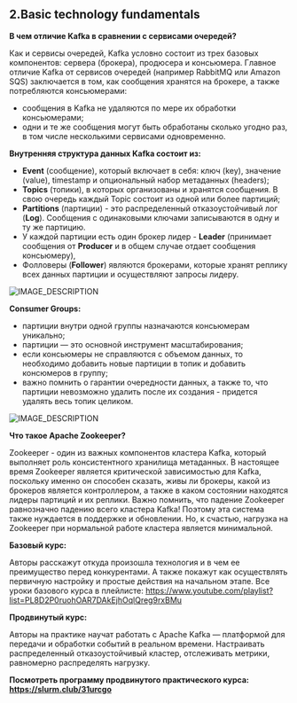 ## 2.Basic technology fundamentals
**В чем отличие Kafka в сравнении с сервисами очередей?**

Как и сервисы очередей, Kafka условно состоит из трех базовых компонентов: сервера (брокера), продюсера и консьюмера. Главное отличие Kafka от сервисов очередей (например RabbitMQ или Amazon SQS) заключается в том, как сообщения хранятся на брокере, а также потребляются консьюмерами:

* сообщения в Kafka не удаляются по мере их обработки консьюмерами;
* одни и те же сообщения могут быть обработаны сколько угодно раз, в том числе несколькими сервисами одновременно.

**Внутренняя структура данных Kafka состоит из:**

* **Event** (сообщение), который включает в себя: ключ (key), значение (value), timestamp и опциональный набор метаданных (headers);
* **Topics** (топики), в которых организованы и хранятся сообщения. В свою очередь каждый Topic состоит из одной или более партиций;
* **Partitions** (партиции) - это распределенный отказоустойчивый лог (**Log**). Сообщения с одинаковыми ключами записываются в одну и ту же партицию.
* У каждой партиции есть один брокер лидер - **Leader** (принимает сообщения от **Producer** и в общем случае отдает сообщения консьюмеру), 
* Фолловеры (**Follower**) являются брокерами, которые хранят реплику всех данных партиции и осуществляют запросы лидеру.

![IMAGE_DESCRIPTION](https://cdn.slurm.io/courses/kafka-online/data_structure.png)

**Consumer Groups:**

* партиции внутри одной группы назначаются консьюмерам уникально;
* партиции — это основной инструмент масштабирования;
* если консьюмеры не справляются с объемом данных, то необходимо добавить новые партиции в топик и добавить консюмеров в группу;
* важно помнить о гарантии очередности данных, а также то, что партиции невозможно удалить после их создания - придется удалять весь топик целиком.

![IMAGE_DESCRIPTION](https://cdn.slurm.io/courses/kafka-online/consumer_groups.png)

**Что такое Apache Zookeeper?**

Zookeeper - один из важных компонентов кластера Kafka, который выполняет роль консистентного хранилища метаданных. В настоящее время Zookeeper является критической зависимостью для Kafka, поскольку именно он способен сказать, живы ли брокеры, какой из брокеров является контроллером, а также в каком состоянии находятся лидеры партиций и их реплики. Важно помнить, что падение Zookeeper равнозначно падению всего кластера Kafka! Поэтому эта система также нуждается в поддержке и обновлении. Но, к счастью, нагрузка на Zookeeper при нормальной работе кластера является минимальной.

**Базовый курс:**

Авторы расскажут откуда произошла технология и в чем ее преимущество перед конкурентами. А также покажут как осуществлять первичную настройку и простые действия на начальном этапе. Все уроки базового курса в плейлисте: https://www.youtube.com/playlist?list=PL8D2P0ruohOAR7DAkEjhOqlQreg9rxBMu

**Продвинутый курс:**

Авторы на практике научат работать с Apache Kafka — платформой для передачи и обработки событий в реальном времени. Настраивать распределенный отказоустойчивый кластер, отслеживать метрики, равномерно распределять нагрузку.

**Посмотреть программу продвинутого практического курса: https://slurm.club/31urcgo**
